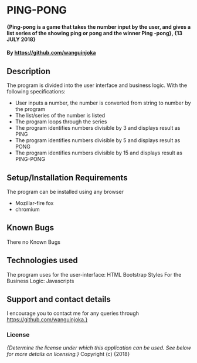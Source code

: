 # PING-PONG
#### {Ping-pong is a game that takes the number input by the user, and gives a list series of the showing ping or pong and the winner Ping -pong}, {13 JULY 2018}
#### By https://github.com/wanguinjoka
## Description
The program is divided into the user interface and business logic. With the following specifications:
- User inputs a number, the number is converted from string to number by the program
- The list/series of the number is listed
- The program loops through the series
- The program identifies numbers divisible by 3 and displays result as PING
- The program identifies numbers divisible by 5 and displays result as PONG
- The program identifies numbers divisible by 15 and displays result as PING-PONG
## Setup/Installation Requirements
The program can be installed using any browser
* Mozillar-fire fox
* chromium
## Known Bugs
There no Known Bugs
## Technologies used
The program uses for the user-interface:
HTML
Bootstrap Styles
For the Business Logic:
Javascripts
## Support and contact details
I encourage you to contact me for any queries through
https://github.com/wanguinjoka.}
### License
*{Determine the license under which this application can be used.  See below for more details on licensing.}*
Copyright (c) {2018}
